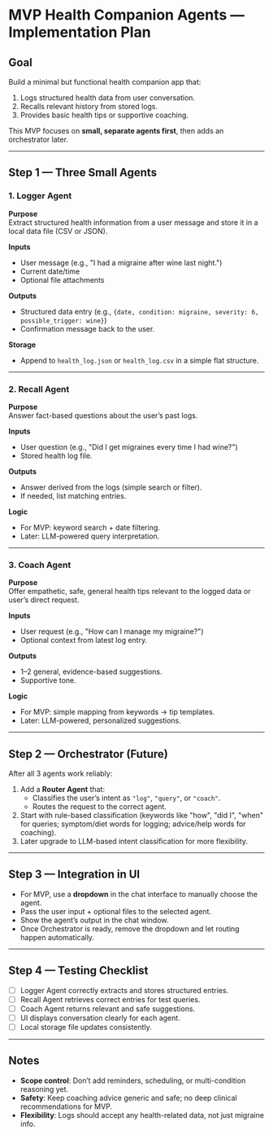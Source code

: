 # MVP Health Companion Agents — Implementation Plan

## Goal
Build a minimal but functional health companion app that:
1. Logs structured health data from user conversation.
2. Recalls relevant history from stored logs.
3. Provides basic health tips or supportive coaching.

This MVP focuses on **small, separate agents first**, then adds an orchestrator later.

---

## Step 1 — Three Small Agents

### 1. Logger Agent
**Purpose**  
Extract structured health information from a user message and store it in a local data file (CSV or JSON).

**Inputs**  
- User message (e.g., "I had a migraine after wine last night.")
- Current date/time
- Optional file attachments

**Outputs**  
- Structured data entry (e.g., `{date, condition: migraine, severity: 6, possible_trigger: wine}`)
- Confirmation message back to the user.

**Storage**  
- Append to `health_log.json` or `health_log.csv` in a simple flat structure.

---

### 2. Recall Agent
**Purpose**  
Answer fact-based questions about the user’s past logs.

**Inputs**  
- User question (e.g., "Did I get migraines every time I had wine?")
- Stored health log file.

**Outputs**  
- Answer derived from the logs (simple search or filter).
- If needed, list matching entries.

**Logic**  
- For MVP: keyword search + date filtering.
- Later: LLM-powered query interpretation.

---

### 3. Coach Agent
**Purpose**  
Offer empathetic, safe, general health tips relevant to the logged data or user’s direct request.

**Inputs**  
- User request (e.g., "How can I manage my migraine?")
- Optional context from latest log entry.

**Outputs**  
- 1–2 general, evidence-based suggestions.
- Supportive tone.

**Logic**  
- For MVP: simple mapping from keywords → tip templates.
- Later: LLM-powered, personalized suggestions.

---

## Step 2 — Orchestrator (Future)
After all 3 agents work reliably:
1. Add a **Router Agent** that:
   - Classifies the user’s intent as `"log"`, `"query"`, or `"coach"`.
   - Routes the request to the correct agent.
2. Start with rule-based classification (keywords like "how", "did I", "when" for queries; symptom/diet words for logging; advice/help words for coaching).
3. Later upgrade to LLM-based intent classification for more flexibility.

---

## Step 3 — Integration in UI
- For MVP, use a **dropdown** in the chat interface to manually choose the agent.
- Pass the user input + optional files to the selected agent.
- Show the agent’s output in the chat window.
- Once Orchestrator is ready, remove the dropdown and let routing happen automatically.

---

## Step 4 — Testing Checklist
- [ ] Logger Agent correctly extracts and stores structured entries.
- [ ] Recall Agent retrieves correct entries for test queries.
- [ ] Coach Agent returns relevant and safe suggestions.
- [ ] UI displays conversation clearly for each agent.
- [ ] Local storage file updates consistently.

---

## Notes
- **Scope control**: Don’t add reminders, scheduling, or multi-condition reasoning yet.
- **Safety**: Keep coaching advice generic and safe; no deep clinical recommendations for MVP.
- **Flexibility**: Logs should accept any health-related data, not just migraine info.
